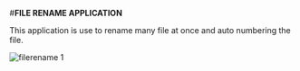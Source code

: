 #**FILE RENAME APPLICATION** 

This application is use to rename many file at once and auto numbering the file.

![filerename 1](https://cloud.githubusercontent.com/assets/13694533/24033710/2ef060ea-0b29-11e7-9f17-9a0faac0951a.PNG)


